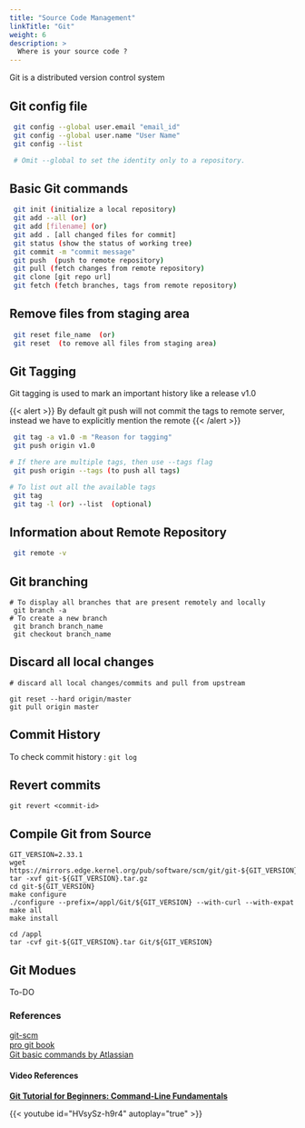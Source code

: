 ```yaml
---
title: "Source Code Management"
linkTitle: "Git"
weight: 6
description: >
  Where is your source code ?
---
```


Git is a distributed version control system

## Git config file

```sh
 git config --global user.email "email_id"
 git config --global user.name "User Name"
 git config --list

 # Omit --global to set the identity only to a repository.
```

## Basic Git commands

```sh
 git init (initialize a local repository)  
 git add --all (or)  
 git add [filename] (or)
 git add . [all changed files for commit]  
 git status (show the status of working tree)  
 git commit -m "commit message"  
 git push  (push to remote repository)  
 git pull (fetch changes from remote repository)  
 git clone [git repo url]  
 git fetch (fetch branches, tags from remote repository)
```

## Remove files from staging area

```sh
 git reset file_name  (or)  
 git reset  (to remove all files from staging area)  
```

## Git Tagging

Git tagging is used to mark an important history like a release v1.0

{{< alert >}}
By default git push will not commit the tags to remote server, instead we have to explicitly mention the remote
{{< /alert >}}

```sh
 git tag -a v1.0 -m "Reason for tagging"
 git push origin v1.0

# If there are multiple tags, then use --tags flag  
 git push origin --tags (to push all tags)  

# To list out all the available tags
 git tag
 git tag -l (or) --list  (optional)
```

## Information about Remote Repository

```sh
 git remote -v  
```

## Git branching

```shell
# To display all branches that are present remotely and locally
 git branch -a
# To create a new branch
 git branch branch_name  
 git checkout branch_name  
```

## Discard all local changes

```shell
# discard all local changes/commits and pull from upstream

git reset --hard origin/master
git pull origin master
```

## Commit History

To check commit history : `git log`

## Revert commits

`git revert <commit-id>`

## Compile Git from Source

```shell
GIT_VERSION=2.33.1
wget https://mirrors.edge.kernel.org/pub/software/scm/git/git-${GIT_VERSION}.tar.gz
tar -xvf git-${GIT_VERSION}.tar.gz
cd git-${GIT_VERSION}
make configure
./configure --prefix=/appl/Git/${GIT_VERSION} --with-curl --with-expat
make all
make install

cd /appl
tar -cvf git-${GIT_VERSION}.tar Git/${GIT_VERSION}
```

## Git Modues

To-DO

### References

[git-scm](https://git-scm.com/)  
[pro git book](https://git-scm.com/book/en/v2)  
[Git basic commands by Atlassian](https://confluence.atlassian.com/bitbucketserver/basic-git-commands-776639767.html)

#### Video References  

<html><u><b>Git Tutorial for Beginners: Command-Line Fundamentals</b></u></html>

{{< youtube id="HVsySz-h9r4" autoplay="true" >}}
